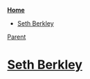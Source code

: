 <!-- START doctoc generated TOC please keep comment here to allow auto update -->
<!-- DON'T EDIT THIS SECTION, INSTEAD RE-RUN doctoc TO UPDATE -->
**[Home](#pages/blog/cv19/index)**

- [Seth Berkley](#seth-berkley)

<!-- END doctoc generated TOC please keep comment here to allow auto update -->

[Parent](#pages/blog/cv19/people/index)

# [Seth Berkley](https://en.wikipedia.org/wiki/Seth_Berkley)
